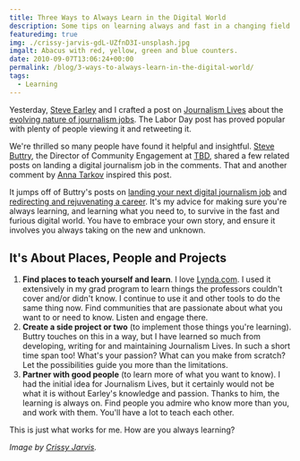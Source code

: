```yaml
---
title: Three Ways to Always Learn in the Digital World
description: Some tips on learning always and fast in a changing field.
featuredimg: true
img: ./crissy-jarvis-gdL-UZfnD3I-unsplash.jpg
imgalt: Abacus with red, yellow, green and blue counters.
date: 2010-09-07T13:06:24+00:00
permalink: /blog/3-ways-to-always-learn-in-the-digital-world/
tags:
  - Learning
---
```


Yesterday, [Steve Earley](http://twitter.com/stephencearley) and I crafted a post on [Journalism Lives](http://journalismlives.com/) about the [evolving nature of journalism jobs](http://journalismlives.com/labor-day-survey-the-changing-face-of-journal). The Labor Day post has proved popular with plenty of people viewing it and retweeting it.

We're thrilled so many people have found it helpful and insightful. [Steve Buttry](http://stevebuttry.wordpress.com/), the Director of Community Engagement at [TBD](http://www.tbd.com/), shared a few related posts on landing a digital journalism job in the comments. That and another comment by [Anna Tarkov](http://www.annatarkov.com/) inspired this post.

It jumps off of Buttry's posts on [landing your next digital journalism job](http://stevebuttry.wordpress.com/2010/05/21/some-tips-on-landing-your-next-job-in-digital-journalism/) and [redirecting and rejuvenating a career](http://stevebuttry.wordpress.com/2010/03/08/thoughts-on-redirecting-and-rejuvenating-a-career/). It's my advice for making sure you're always learning, and learning what you need to, to survive in the fast and furious digital world. You have to embrace your own story, and ensure it involves you always taking on the new and unknown.

## It's About Places, People and Projects

1. **Find places to teach yourself and learn**. I love [Lynda.com](http://www.lynda.com/). I used it extensively in my grad program to learn things the professors couldn't cover and/or didn't know. I continue to use it and other tools to do the same thing now. Find communities that are passionate about what you want to or need to know. Listen and engage there.
2. **Create a side project or two** (to implement those things you're learning). Buttry touches on this in a way, but I have learned so much from developing, writing for and maintaining Journalism Lives. In such a short time span too! What's your passion? What can you make from scratch? Let the possibilities guide you more than the limitations.
3. **Partner with good people** (to learn more of what you want to know). I had the initial idea for Journalism Lives, but it certainly would not be what it is without Earley's knowledge and passion. Thanks to him, the learning is always on. Find people you admire who know more than you, and work with them. You'll have a lot to teach each other.

This is just what works for me. How are you always learning?

_Image by [Crissy Jarvis](https://unsplash.com/photos/gdL-UZfnD3I)._
